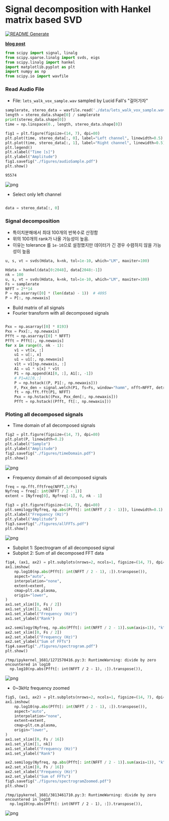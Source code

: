 # Signal decomposition with Hankel matrix based SVD

[![README Generate](https://github.com/eunchurn/signal-decomposition/actions/workflows/readme-gen.yml/badge.svg)](https://github.com/eunchurn/signal-decomposition/actions/workflows/readme-gen.yml)

[**blog post**](https://www.eunchurn.com/blog/engineering/2018-01-20-signal-decomposition-hmbsvd)



```python
from scipy import signal, linalg
from scipy.sparse.linalg import svds, eigs
from scipy.linalg import hankel
import matplotlib.pyplot as plt
import numpy as np
from scipy.io import wavfile
```

### Read Audio File

- File: `lets_walk_vox_sample.wav` sampled by Lucid Fall's "걸어가자"


```python
samplerate, stereo_data = wavfile.read('./data/lets_walk_vox_sample.wav')
length = stereo_data.shape[0] / samplerate
print(stereo_data.shape[0])
time = np.linspace(0., length, stereo_data.shape[0])

fig1 = plt.figure(figsize=(14, 7), dpi=80)
plt.plot(time, stereo_data[:, 0], label="Left channel", linewidth=0.5)
plt.plot(time, stereo_data[:, 1], label="Right channel", linewidth=0.5)
plt.legend()
plt.xlabel("Time [s]")
plt.ylabel("Amplitude")
fig1.savefig("./figures/audioSample.pdf")
plt.show()
```

    95574



    
![png](main_files/main_3_1.png)
    


- Select only left channel


```python

data = stereo_data[:, 0]
```

### Signal decomposition

- 특이치분해에서 최대 100개의 반복수로 산정함
- 위의 100개의 rank가 나올 가능성이 높음.
- 이유는 tolerance 를 `1e-10`으로 설정했지만 데이터가 긴 경우 수렴하지 않을 가능성이 높음

```python
u, s, vt = svds(Hdata, k=nk, tol=1e-10, which="LM", maxiter=100)
```


```python
Hdata = hankel(data[0:2048], data[2048:-1])
nk = 100
u, s, vt = svds(Hdata, k=nk, tol=1e-10, which="LM", maxiter=100)
Fs = samplerate
NFFT = 2**14
P = np.asarray([0] * (len(data) - 1))  # 4095
P = P[:, np.newaxis]

```

- Build matrix of all signals
- Fourier transform with all decomposed signals


```python

Pxx = np.asarray([0] * 8193)
Pxx = Pxx[:, np.newaxis]
Pfft = np.asarray([0] * NFFT)
Pfft = Pfft[:, np.newaxis]
for x in range(0, nk - 1):
    v1 = vt[x, :]
    u1 = u[:, x]
    u1 = u1[:, np.newaxis]
    v1t = v1[np.newaxis, :]
    A1 = u1 * s[x] * v1t
    P1 = np.append(A1[0, :], A1[:, -1])
    # P1=A1[0,:]
    P = np.hstack((P, P1[:, np.newaxis]))
    F, Pxx_den = signal.welch(P1, fs=Fs, window="hamm", nfft=NFFT, detrend="constant")
    ft = np.fft.fft(P1, NFFT)
    Pxx = np.hstack((Pxx, Pxx_den[:, np.newaxis]))
    Pfft = np.hstack((Pfft, ft[:, np.newaxis]))
```

### Ploting all decomposed signals

- Time domain of all decomposed signals


```python
fig2 = plt.figure(figsize=(14, 7), dpi=80)
plt.plot(P, linewidth=0.2)
plt.xlabel("Sample")
plt.ylabel("Amplitude")
fig2.savefig("./figures/timeDomain.pdf")
plt.show()
```


    
![png](main_files/main_11_0.png)
    


- Frequency domain of all decomposed signals


```python
freq = np.fft.fftfreq(NFFT,1/Fs)
Nyfreq = freq[: int(NFFT / 2 - 1)]
extent = [Nyfreq[0], Nyfreq[-1], 0, nk - 1]

fig3 = plt.figure(figsize=(14, 7), dpi=80)
plt.semilogy(Nyfreq, np.abs(Pfft[: int(NFFT / 2 - 1)]), linewidth=0.1)
plt.xlabel("Frequency (Hz)")
plt.ylabel("Amplitude")
fig3.savefig("./figures/allFFTs.pdf")
plt.show()
```


    
![png](main_files/main_13_0.png)
    


- Subplot 1: Spectrogram of all decomposed signal
- Subplot 2: Sum of all decomposed FFT data


```python
fig4, (ax1, ax2) = plt.subplots(nrows=2, ncols=1, figsize=(14, 7), dpi=80, sharex=True)
ax1.imshow(
    np.log10(np.abs(Pfft[: int(NFFT / 2 - 1), :]).transpose()),
    aspect="auto",
    interpolation="none",
    extent=extent,
    cmap=plt.cm.plasma,
    origin="lower",
)
ax1.set_xlim([0, Fs / 2])
ax1.set_ylim([1, nk])
ax1.set_xlabel("Frequency (Hz)")
ax1.set_ylabel("Rank")

ax2.semilogy(Nyfreq, np.abs(Pfft[: int(NFFT / 2 - 1)].sum(axis=1)), "k", linewidth=0.1)
ax2.set_xlim([0, Fs / 2])
ax2.set_xlabel("Frequency (Hz)")
ax2.set_ylabel("Sum of FFTs")
fig4.savefig("./figures/spectrogram.pdf")
plt.show()
```

    /tmp/ipykernel_1681/1271570416.py:3: RuntimeWarning: divide by zero encountered in log10
      np.log10(np.abs(Pfft[: int(NFFT / 2 - 1), :]).transpose()),



    
![png](main_files/main_15_1.png)
    


- 0~3kHz frequency zoomed


```python
fig5, (ax1, ax2) = plt.subplots(nrows=2, ncols=1, figsize=(14, 7), dpi=80, sharex=True)
ax1.imshow(
    np.log10(np.abs(Pfft[: int(NFFT / 2 - 1), :]).transpose()),
    aspect="auto",
    interpolation="none",
    extent=extent,
    cmap=plt.cm.plasma,
    origin="lower",
)
ax1.set_xlim([0, Fs / 16])
ax1.set_ylim([1, nk])
ax1.set_xlabel("Frequency (Hz)")
ax1.set_ylabel("Rank")

ax2.semilogy(Nyfreq, np.abs(Pfft[: int(NFFT / 2 - 1)].sum(axis=1)), "k", linewidth=0.1)
ax2.set_xlim([0, Fs / 16])
ax2.set_xlabel("Frequency (Hz)")
ax2.set_ylabel("Sum of FFTs")
fig5.savefig("./figures/spectrogramZoomed.pdf")
plt.show()
```

    /tmp/ipykernel_1681/3813461710.py:3: RuntimeWarning: divide by zero encountered in log10
      np.log10(np.abs(Pfft[: int(NFFT / 2 - 1), :]).transpose()),



    
![png](main_files/main_17_1.png)
    

